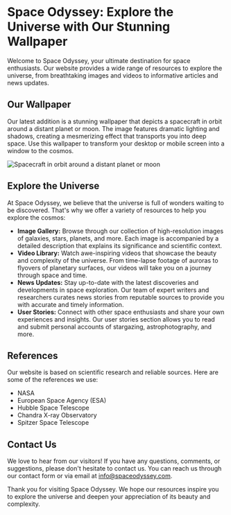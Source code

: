 <!--
Write me content for website with wallpaper which alt text is:

"A stylized depiction of a spacecraft in orbit around a distant planet or moon, with dramatic lighting and shadows."

The name/title of the page should not be 1:1 copy of the alt text but rather a real content of the website which is using this wallpaper.

- Use markdown format 
- Start with the heading
- The content should look like a real website 
- Include real sections like references, contact, user stories, etc. use things relevant to the page purpose.
- Feel free to use structure like headings, bullets, numbering, blockquotes, paragraphs, horizontal lines, etc.
- You can use formatting like bold or _italic_
- You can include UTF-8 emojis
- Links should be only #hash anchors (and you can refer to the document itself)
- Do not include images
-->

<!--font:Montserrat-->

# Space Odyssey: Explore the Universe with Our Stunning Wallpaper

Welcome to Space Odyssey, your ultimate destination for space enthusiasts. Our website provides a wide range of resources to explore the universe, from breathtaking images and videos to informative articles and news updates.

## Our Wallpaper

Our latest addition is a stunning wallpaper that depicts a spacecraft in orbit around a distant planet or moon. The image features dramatic lighting and shadows, creating a mesmerizing effect that transports you into deep space. Use this wallpaper to transform your desktop or mobile screen into a window to the cosmos.

![Spacecraft in orbit around a distant planet or moon](#)

## Explore the Universe

At Space Odyssey, we believe that the universe is full of wonders waiting to be discovered. That's why we offer a variety of resources to help you explore the cosmos:

- **Image Gallery:** Browse through our collection of high-resolution images of galaxies, stars, planets, and more. Each image is accompanied by a detailed description that explains its significance and scientific context.
- **Video Library:** Watch awe-inspiring videos that showcase the beauty and complexity of the universe. From time-lapse footage of auroras to flyovers of planetary surfaces, our videos will take you on a journey through space and time.
- **News Updates:** Stay up-to-date with the latest discoveries and developments in space exploration. Our team of expert writers and researchers curates news stories from reputable sources to provide you with accurate and timely information.
- **User Stories:** Connect with other space enthusiasts and share your own experiences and insights. Our user stories section allows you to read and submit personal accounts of stargazing, astrophotography, and more.

## References

Our website is based on scientific research and reliable sources. Here are some of the references we use:

- NASA
- European Space Agency (ESA)
- Hubble Space Telescope
- Chandra X-ray Observatory
- Spitzer Space Telescope

## Contact Us

We love to hear from our visitors! If you have any questions, comments, or suggestions, please don't hesitate to contact us. You can reach us through our contact form or via email at info@spaceodyssey.com.

Thank you for visiting Space Odyssey. We hope our resources inspire you to explore the universe and deepen your appreciation of its beauty and complexity.
